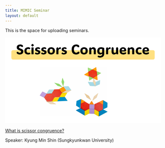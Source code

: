 ```yaml
---
title: MIMIC Seminar
layout: default
---
```


This is the space for uploading seminars.

![scissors-congruence](images/seminar/scissors-congruence.PNG)

[What is scissor congruence?](https://www.youtube.com/watch?v=J_wDWke60WM)

Speaker: Kyung Min Shin (Sungkyunkwan University)

